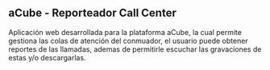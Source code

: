 ## aCube - Reporteador Call Center

Aplicación web desarrollada para la plataforma aCube, la cual permite gestiona las colas de atención del conmuador,
el usuario puede obtener reportes de las llamadas, ademas de permitirle escuchar las gravaciones de estas y/o descargarlas.  
